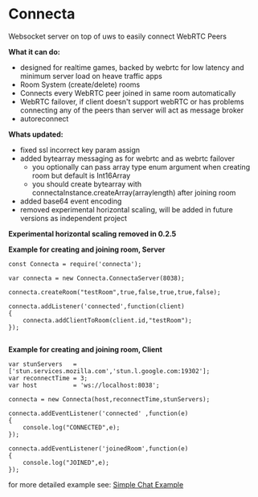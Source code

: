 # Connecta

Websocket server on top of uws to easily connect WebRTC Peers

<b>What it can do:</b>
- designed for realtime games, backed by webrtc for low latency and minimum server load on heave traffic apps
- Room System (create/delete) rooms
- Connects every WebRTC peer joined in same room automatically
- WebRTC failover, if client doesn't support webRTC or has problems connecting any of the peers than server will act as message broker
- autoreconnect


<b>Whats updated:</b>
- fixed ssl incorrect key param assign
- added bytearray messaging as for webrtc and as webrtc failover 
  - you optionally can pass array type enum argument when creating room but default is Int16Array
  - you should create bytearray with connectaInstance.createArray(arraylength) after joining room
- added base64 event encoding
- removed experimental horizontal scaling, will be added in future versions as independent project

<b>Experimental horizontal scaling removed in 0.2.5</b>

<b>Example for creating and joining room, Server</b>
```
const Connecta = require('connecta');

var connecta = new Connecta.ConnectaServer(8038);

connecta.createRoom("testRoom",true,false,true,true,false);

connecta.addListener('connected',function(client)
{
    connecta.addClientToRoom(client.id,"testRoom");
});


```

<b>Example for creating and joining room, Client</b>
```
var stunServers   = ['stun.services.mozilla.com','stun.l.google.com:19302'];
var reconnectTime = 3;
var host          = 'ws://localhost:8038';

connecta = new Connecta(host,reconnectTime,stunServers);

connecta.addEventListener('connected' ,function(e)
{
	console.log("CONNECTED",e);
});

connecta.addEventListener('joinedRoom',function(e)
{
	console.log("JOINED",e);
});
```

for more detailed example see: <a href='https://github.com/AlphaReplica/Connecta-Simple-Example'>Simple Chat Example</a>